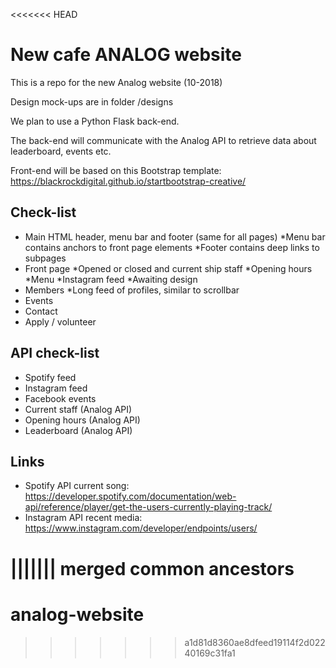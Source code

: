 <<<<<<< HEAD
# New cafe ANALOG website

This is a repo for the new Analog website (10-2018)

Design mock-ups are in folder /designs

We plan to use a Python Flask back-end.

The back-end will communicate with the Analog API to retrieve data about leaderboard, events etc.

Front-end will be based on this Bootstrap template: https://blackrockdigital.github.io/startbootstrap-creative/

## Check-list

* Main HTML header, menu bar and footer (same for all pages)
    *Menu bar contains anchors to front page elements
	*Footer contains deep links to subpages
* Front page
    *Opened or closed and current ship staff
	*Opening hours
	*Menu
	*Instagram feed
	*Awaiting design
* Members
    *Long feed of profiles, similar to scrollbar
* Events
* Contact
* Apply / volunteer


## API check-list
* Spotify feed
* Instagram feed
* Facebook events
* Current staff (Analog API)
* Opening hours (Analog API)
* Leaderboard (Analog API)


## Links
* Spotify API current song: https://developer.spotify.com/documentation/web-api/reference/player/get-the-users-currently-playing-track/
* Instagram API recent media: https://www.instagram.com/developer/endpoints/users/




 
||||||| merged common ancestors
=======
# analog-website
>>>>>>> a1d81d8360ae8dfeed19114f2d02240169c31fa1
